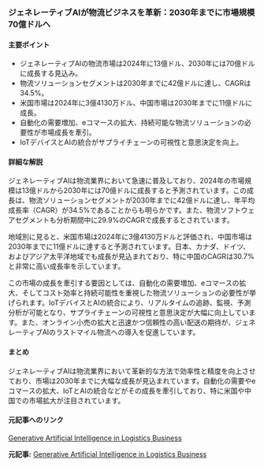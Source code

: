 ### ジェネレーティブAIが物流ビジネスを革新：2030年までに市場規模70億ドルへ

#### 主要ポイント
- ジェネレーティブAIの物流市場は2024年に13億ドル、2030年には70億ドルに成長する見込み。
- 物流ソリューションセグメントは2030年までに42億ドルに達し、CAGRは34.5%。
- 米国市場は2024年に3億4130万ドル、中国市場は2030年までに11億ドルに成長。
- 自動化の需要増加、eコマースの拡大、持続可能な物流ソリューションの必要性が市場成長を牽引。
- IoTデバイスとAIの統合がサプライチェーンの可視性と意思決定を向上。

#### 詳細な解説

ジェネレーティブAIは物流業界において急速に普及しており、2024年の市場規模は13億ドルから2030年には70億ドルに成長すると予測されています。この成長は、物流ソリューションセグメントが2030年までに42億ドルに達し、年平均成長率（CAGR）が34.5%であることからも明らかです。また、物流ソフトウェアセグメントも分析期間中に29.9%のCAGRで成長するとされています。

地域別に見ると、米国市場は2024年に3億4130万ドルと評価され、中国市場は2030年までに11億ドルに達すると予測されています。日本、カナダ、ドイツ、およびアジア太平洋地域でも成長が見込まれており、特に中国のCAGRは30.7%と非常に高い成長率を示しています。

この市場の成長を牽引する要因としては、自動化の需要増加、eコマースの拡大、そしてコスト効率と持続可能性を重視した物流ソリューションの必要性が挙げられます。IoTデバイスとAIの統合により、リアルタイムの追跡、監視、予測分析が可能となり、サプライチェーンの可視性と意思決定が大幅に向上しています。また、オンライン小売の拡大と迅速かつ信頼性の高い配送の期待が、ジェネレーティブAIのラストマイル物流への導入を促進しています。

#### まとめ

ジェネレーティブAIは物流業界において革新的な方法で効率性と精度を向上させており、市場は2030年までに大幅な成長が見込まれています。自動化の需要やeコマースの拡大、IoTとAIの統合などがその成長を牽引しており、特に米国や中国での市場拡大が注目されています。

#### 元記事へのリンク
[Generative Artificial Intelligence in Logistics Business](リンク先URL)

**元記事:** [Generative Artificial Intelligence in Logistics Business](https://www.globenewswire.com/news-release/2025/05/14/3081336/0/en/Generative-Artificial-Intelligence-in-Logistics-Business-Intelligence-Report-2025-Global-Market-to-Grow-by-5-7-Billion-by-2030-Opportunities-in-Cross-Border-Logistics-and-Customs-P.html)